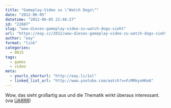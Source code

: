 ```yaml
---
title: "Gameplay-Video zu \"Watch Dogs\""
date: "2012-06-05"
datetime: "2012-06-05 21:46:27"
id: "22687"
slug: "wow-dieses-gameplay-video-zu-watch-dogs-sieht"
url: "https://eay.cc/2012/wow-dieses-gameplay-video-zu-watch-dogs-sieht/"
author: "eay"
format: "link"
categories:
  - 0815
tags:
  - games
  - video
meta:
  - yourls_shorturl: "http://eay.li/1xl"
  - linked_list_url: "http://www.youtube.com/watch?v=FcMRkyoHKeA"
---
```


Wow, das sieht großartig aus und die Thematik wirkt überaus interessant. (via [UARRR](http://uarrr.org/2012/06/05/watch-dogs/))
